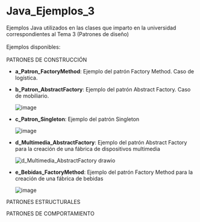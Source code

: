 # Java_Ejemplos_3
Ejemplos Java utilizados en las clases que imparto en la universidad correspondientes al Tema 3 (Patrones de diseño)<br>
<br>
Ejemplos disponibles:<br>
<br>
PATRONES DE CONSTRUCCIÓN
- **a_Patron_FactoryMethod**: Ejemplo del patrón Factory Method. Caso de logística.



- **b_Patron_AbstractFactory**: Ejemplo del patrón Abstract Factory. Caso de mobiliario.

    ![image](https://github.com/aalonsopuig/Java_Ejemplos_3/assets/57196844/944d4c04-4fc7-4608-94e4-2d1993a34cbb)    

- **c_Patron_Singleton**: Ejemplo del patrón Singleton

    ![image](https://github.com/aalonsopuig/Java_Ejemplos_3/assets/57196844/ed0021b8-b661-40a9-8ae3-55b2ef301ea9)

- **d_Multimedia_AbstractFactory**: Ejemplo del patrón Abstract Factory para la creación de una fábrica de dispositivos multimedia

    ![d_Multimedia_AbstractFactory drawio](https://github.com/aalonsopuig/Java_Ejemplos_3/assets/57196844/2f54d0ef-1ac5-48d3-8468-7551e4fb4603)

  
- **e_Bebidas_FactoryMethod**: Ejemplo del patrón Factory Method para la creación de una fábrica de bebidas

  
    ![image](https://github.com/aalonsopuig/Java_Ejemplos_3/assets/57196844/730792f0-6782-4ca5-b738-859fafe4e8a9)


PATRONES ESTRUCTURALES

PATRONES DE COMPORTAMIENTO


